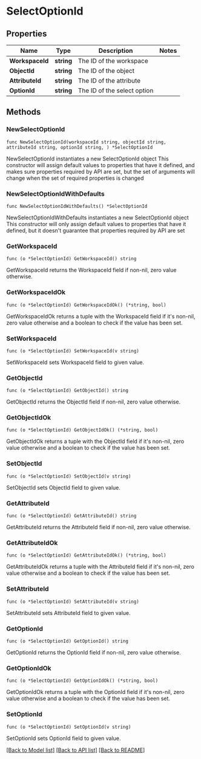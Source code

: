 # SelectOptionId

## Properties

Name | Type | Description | Notes
------------ | ------------- | ------------- | -------------
**WorkspaceId** | **string** | The ID of the workspace | 
**ObjectId** | **string** | The ID of the object | 
**AttributeId** | **string** | The ID of the attribute | 
**OptionId** | **string** | The ID of the select option | 

## Methods

### NewSelectOptionId

`func NewSelectOptionId(workspaceId string, objectId string, attributeId string, optionId string, ) *SelectOptionId`

NewSelectOptionId instantiates a new SelectOptionId object
This constructor will assign default values to properties that have it defined,
and makes sure properties required by API are set, but the set of arguments
will change when the set of required properties is changed

### NewSelectOptionIdWithDefaults

`func NewSelectOptionIdWithDefaults() *SelectOptionId`

NewSelectOptionIdWithDefaults instantiates a new SelectOptionId object
This constructor will only assign default values to properties that have it defined,
but it doesn't guarantee that properties required by API are set

### GetWorkspaceId

`func (o *SelectOptionId) GetWorkspaceId() string`

GetWorkspaceId returns the WorkspaceId field if non-nil, zero value otherwise.

### GetWorkspaceIdOk

`func (o *SelectOptionId) GetWorkspaceIdOk() (*string, bool)`

GetWorkspaceIdOk returns a tuple with the WorkspaceId field if it's non-nil, zero value otherwise
and a boolean to check if the value has been set.

### SetWorkspaceId

`func (o *SelectOptionId) SetWorkspaceId(v string)`

SetWorkspaceId sets WorkspaceId field to given value.


### GetObjectId

`func (o *SelectOptionId) GetObjectId() string`

GetObjectId returns the ObjectId field if non-nil, zero value otherwise.

### GetObjectIdOk

`func (o *SelectOptionId) GetObjectIdOk() (*string, bool)`

GetObjectIdOk returns a tuple with the ObjectId field if it's non-nil, zero value otherwise
and a boolean to check if the value has been set.

### SetObjectId

`func (o *SelectOptionId) SetObjectId(v string)`

SetObjectId sets ObjectId field to given value.


### GetAttributeId

`func (o *SelectOptionId) GetAttributeId() string`

GetAttributeId returns the AttributeId field if non-nil, zero value otherwise.

### GetAttributeIdOk

`func (o *SelectOptionId) GetAttributeIdOk() (*string, bool)`

GetAttributeIdOk returns a tuple with the AttributeId field if it's non-nil, zero value otherwise
and a boolean to check if the value has been set.

### SetAttributeId

`func (o *SelectOptionId) SetAttributeId(v string)`

SetAttributeId sets AttributeId field to given value.


### GetOptionId

`func (o *SelectOptionId) GetOptionId() string`

GetOptionId returns the OptionId field if non-nil, zero value otherwise.

### GetOptionIdOk

`func (o *SelectOptionId) GetOptionIdOk() (*string, bool)`

GetOptionIdOk returns a tuple with the OptionId field if it's non-nil, zero value otherwise
and a boolean to check if the value has been set.

### SetOptionId

`func (o *SelectOptionId) SetOptionId(v string)`

SetOptionId sets OptionId field to given value.



[[Back to Model list]](../README.md#documentation-for-models) [[Back to API list]](../README.md#documentation-for-api-endpoints) [[Back to README]](../README.md)


